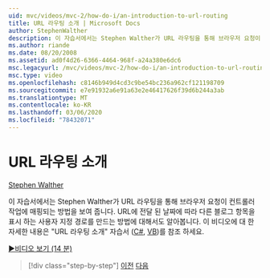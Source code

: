 ```yaml
---
uid: mvc/videos/mvc-2/how-do-i/an-introduction-to-url-routing
title: URL 라우팅 소개 | Microsoft Docs
author: StephenWalther
description: 이 자습서에서는 Stephen Walther가 URL 라우팅을 통해 브라우저 요청이 컨트롤러 작업에 매핑되는 방법을 보여 줍니다. 또한 cust ...를 만드는 방법에 대해 알아봅니다.
ms.author: riande
ms.date: 08/20/2008
ms.assetid: ad0f4d26-6366-4464-968f-a24a380e6dc6
msc.legacyurl: /mvc/videos/mvc-2/how-do-i/an-introduction-to-url-routing
msc.type: video
ms.openlocfilehash: c8146b949d4cd3c9be54bc236a962cf121198709
ms.sourcegitcommit: e7e91932a6e91a63e2e46417626f39d6b244a3ab
ms.translationtype: MT
ms.contentlocale: ko-KR
ms.lasthandoff: 03/06/2020
ms.locfileid: "78432071"
---
```

# <a name="an-introduction-to-url-routing"></a>URL 라우팅 소개

[Stephen Walther](https://github.com/StephenWalther)

이 자습서에서는 Stephen Walther가 URL 라우팅을 통해 브라우저 요청이 컨트롤러 작업에 매핑되는 방법을 보여 줍니다. URL에 전달 된 날짜에 따라 다른 블로그 항목을 표시 하는 사용자 지정 경로를 만드는 방법에 대해서도 알아봅니다. 이 비디오에 대 한 자세한 내용은 "URL 라우팅 소개" 자습서 ([C#](../../../overview/older-versions-1/controllers-and-routing/asp-net-mvc-routing-overview-cs.md), [VB](../../../overview/older-versions-1/controllers-and-routing/asp-net-mvc-routing-overview-vb.md))를 참조 하세요.

[&#9654;비디오 보기 (14 분)](https://channel9.msdn.com/Blogs/ASP-NET-Site-Videos/an-introduction-to-url-routing)

> [!div class="step-by-step"]
> [이전](understanding-views-view-data-and-html-helpers.md)
> [다음](preventing-javascript-injection-attacks.md)
